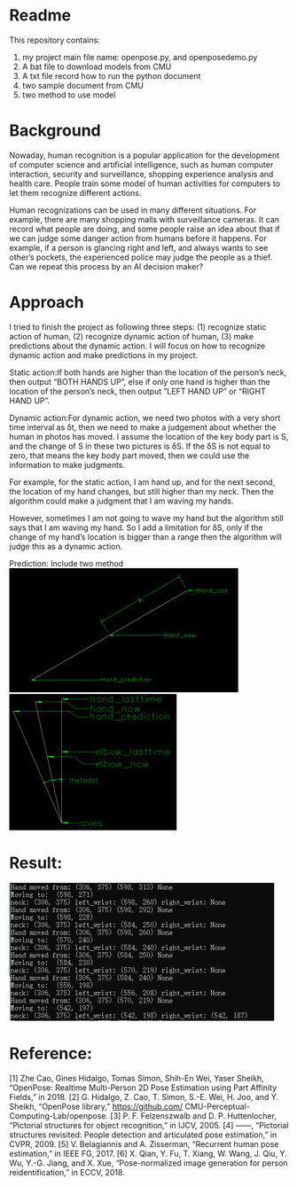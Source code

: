 # Readme

This repository contains:

1. my project main file name: openpose.py, and openposedemo.py
2. A bat file to download models from CMU
3. A txt file record how to run the python document
4. two sample document from CMU
5. two method to use model

# Background 

Nowaday, human recognition is a popular application for the development of computer science and artificial intelligence, such as human computer interaction, security and surveillance, shopping experience analysis and health care. People train some model of human activities for computers to let them recognize different actions.   

Human recognizations can be used in many different situations. For example, there are many shopping malls with surveillance cameras. It can record what people are doing, and some people raise an idea about that if we can judge some danger action from humans before it happens. For example, if a person is glancing right and left, and always wants to see other’s pockets, the experienced police may judge the people as a thief. Can we repeat this process by an AI decision maker? 

# Approach

 I tried to finish the project as following three steps: (1) recognize static action of human, (2) recognize dynamic action of human, (3) make predictions about the dynamic action. I will focus on how to recognize dynamic action and make predictions in my project.

Static action:If both hands are higher than the location of the person’s neck, then output “BOTH HANDS UP”, else if only one hand is higher than the location of the person’s neck, then output ”LEFT HAND UP” or “RIGHT HAND UP”.

Dynamic action:For dynamic action, we need two photos with a very short time interval as δt, then we need to make a judgement about whether the human in photos has moved. I assume the location of the key body part is S, and the change of S in these two pictures is δS. If the δS is not equal to zero, that means the key body part moved, then we could use the information to make judgments.  

For example, for the static action, I am hand up, and for the next second, the location of my hand changes, but still higher than my neck. Then the algorithm could make a judgment that I am waving my hands.

However, sometimes I am not going to wave my hand but the algorithm still says that I am waving my hand. So I add a limitation for δS, only if the change of my hand’s location is bigger than a range then the algorithm will judge this as a dynamic action. 

Prediction: Include two method  
![imgae](image/method1.png)
![imgae](image/method2.png)

# Result:
![imgae](image/Result.png)
# Reference:
[1] Zhe Cao, Gines Hidalgo, Tomas Simon, Shih-En Wei, Yaser Sheikh, “OpenPose: Realtime Multi-Person 2D Pose Estimation using Part Affinity Fields,” in 2018.
[2] G. Hidalgo, Z. Cao, T. Simon, S.-E. Wei, H. Joo, and Y. Sheikh, “OpenPose library,” https://github.com/ CMU-Perceptual-Computing-Lab/openpose.
[3] P. F. Felzenszwalb and D. P. Huttenlocher, “Pictorial structures for object recognition,” in IJCV, 2005.
[4] ——, “Pictorial structures revisited: People detection and articulated pose estimation,” in CVPR, 2009.
[5] V. Belagiannis and A. Zisserman, “Recurrent human pose estimation,” in IEEE FG, 2017.
[6] X. Qian, Y. Fu, T. Xiang, W. Wang, J. Qiu, Y. Wu, Y.-G. Jiang, and X. Xue, “Pose-normalized image generation for person reidentification,” in ECCV, 2018.


